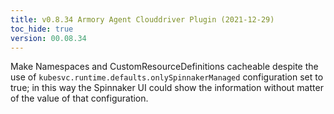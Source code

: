 ```yaml
---
title: v0.8.34 Armory Agent Clouddriver Plugin (2021-12-29)
toc_hide: true
version: 00.08.34
---
```


Make Namespaces and CustomResourceDefinitions cacheable 
despite the use of `kubesvc.runtime.defaults.onlySpinnakerManaged` 
configuration set to true; in this way the Spinnaker UI could show the
information without matter of the value of that configuration.
